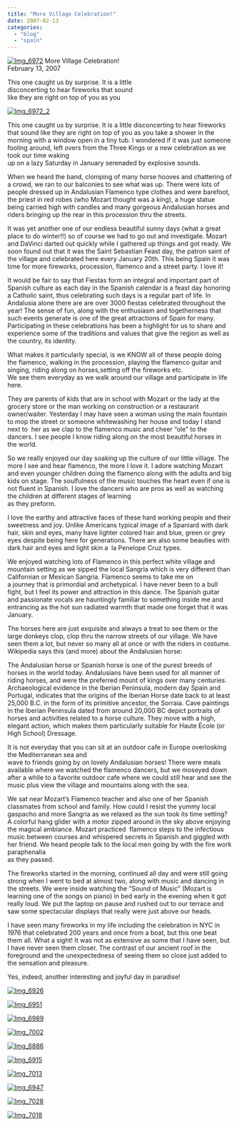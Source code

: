 ```yaml
---
title: "More Village Celebration!"
date: 2007-02-13
categories: 
  - "blog"
  - "spain"
---
```


 [![Img_6972](https://pub-ac94b3f306b24c0dba4238943c97f2e1.r2.dev/2008/04/18/img_6972.png "Img_6972")](https://pub-ac94b3f306b24c0dba4238943c97f2e1.r2.dev/photos/uncategorized/2008/04/18/img_6972.png) More Village Celebration!  
February 13, 2007

This one caught us by surprise. It is a little  
disconcerting to hear fireworks that sound  
like they are right on top of you as you

<!--more-->

[![Img_6972_2](https://pub-ac94b3f306b24c0dba4238943c97f2e1.r2.dev/2008/04/18/img_6972_2.png "Img_6972_2")](https://pub-ac94b3f306b24c0dba4238943c97f2e1.r2.dev/photos/uncategorized/2008/04/18/img_6972_2.png)

This one caught us by surprise. It is a little disconcerting to hear fireworks that sound like they are right on top of you as you take a shower in the morning with a window open in a tiny tub. I wondered if it was just someone fooling around, left overs from the Three Kings or a new celebration as we took our time waking  
up on a lazy Saturday in January serenaded by explosive sounds.

When we heard the band, clomping of many horse hooves and chattering of a crowd, we ran to our balconies to see what was up. There were lots of people dressed up in Andalusian Flamenco type clothes and were barefoot, the priest in red robes (who Mozart thought was a king), a huge statue being carried high with candles and many gorgeous Andalusian horses and riders bringing up the rear in this procession thru the streets.

It was yet another one of our endless beautiful sunny days (what a great place to do winter!!) so of course we had to go out and investigate. Mozart and DaVinci darted out quickly while I gathered up things and got ready. We soon found out that it was the Saint Sebastian Feast day, the patron saint of the village and celebrated here every January 20th. This being Spain it was time for more fireworks, procession, flamenco and a street party. I love it!

It would be fair to say that Fiestas form an integral and important part of Spanish culture as each day in the Spanish calendar is a feast day honoring a Catholic saint, thus celebrating such days is a regular part of life. In Andalusia alone there are are over 3000 fiestas celebrated throughout the year! The sense of fun, along with the enthusiasm and togetherness that such events generate is one of the great attractions of Spain for many. Participating in these celebrations has been a highlight for us to share and experience some of the traditions and values that give the region as well as the country, its identity.

What makes it particularly special, is we KNOW all of these people doing the flamenco, walking in the procession, playing the flamenco guitar and singing, riding along on horses,setting off the fireworks etc.  
We see them everyday as we walk around our village and participate in life here.

They are parents of kids that are in school with Mozart or the lady at the grocery store or the man working on construction or a restaurant owner/waiter. Yesterday I may have seen a woman using the main fountain to mop the street or someone whitewashing her house and today I stand next to  her as we clap to the flamenco music and cheer “ole” to the dancers. I see people I know riding along on the most beautiful horses in the world.

So we really enjoyed our day soaking up the culture of our little village. The more I see and hear flamenco, the more I love it. I adore watching Mozart and even younger children doing the flamenco along with the adults and big kids on stage. The soulfulness of the music touches the heart even if one is not fluent in Spanish. I love the dancers who are pros as well as watching the children at different stages of learning  
as they preform.

I love the earthy and attractive faces of these hard working people and their sweetness and joy. Unlike Americans typical image of a Spaniard with dark hair, skin and eyes, many have lighter colored hair and blue, green or grey eyes despite being here for generations. There are also some beauties with dark hair and eyes and light skin a  la Penelope Cruz types.

We enjoyed watching lots of Flamenco in this perfect white village and mountain setting as we sipped the local Sangria which is very different than Californian or Mexican Sangria. Flamenco seems to take me on  
a journey that is primordial and archetypical. I have never been to a bull fight, but I feel its power and attraction in this dance. The Spanish guitar and passionate vocals are hauntingly familiar to something inside me and entrancing as the hot sun radiated warmth that made one forget that it was January.

The horses here are just exquisite and always a treat to see them or the large donkeys clop, clop thru the narrow streets of our village. We have seen them a lot, but never so many all at once or with the riders in costume. Wikipedia says this (and more) about the Andalusian horse:

The Andalusian horse or Spanish horse is one of the purest breeds of horses in the world today. Andalusians have been used for all manner of riding horses, and were the preferred mount of kings over many centuries. Archaeological evidence in the Iberian Peninsula, modern day Spain and Portugal, indicates that the origins of the Iberian Horse date back to at least 25,000 B.C. in the form of its primitive ancestor, the Sorraia. Cave paintings in the Iberian Peninsula dated from around 20,000 BC depict portraits of horses and activities related to a horse culture. They move with a high, elegant action, which makes them particularly suitable for Haute École (or High School) Dressage.

It is not everyday that you can sit at an outdoor cafe in Europe overlooking the Mediterranean sea and  
wave to friends going by on lovely Andalusian horses! There were meals available where we watched the flamenco dancers, but we moseyed down after a while to a favorite outdoor cafe where we could still hear and see the music plus view the village and mountains along with the sea.

We sat near Mozart’s Flamenco teacher and also one of her Spanish classmates from school and family. How could I resist the yummy local gaspacho and more Sangria as we relaxed as the sun took its time setting?  
A colorful hang glider with a motor zipped around in the sky above enjoying the magical ambiance. Mozart practiced  flamenco steps to the infectious music between courses and whispered secrets in Spanish and giggled with  her friend. We heard people talk to the local men going by with the fire work paraphenalia  
as they passed.

The fireworks started in the morning, continued all day and were still going strong when I went to bed at almost two, along with music and dancing in the streets. We were inside watching the “Sound of Music” (Mozart is learning one of the songs on piano) in bed early in the evening when it got really loud. We put the laptop on pause and rushed out to our terrace and saw some spectacular displays that really were just above our heads.

I have seen many fireworks in my life including the celebration in NYC in 1976 that celebrated 200 years and once from a boat, but this one beat them all. What a sight! It was not as extensive as some that I have seen, but I have never seen them closer. The contrast of our ancient roof in the foreground and the unexpectedness of seeing them so close just added to the sensation and pleasure.

Yes, indeed, another interesting and joyful day in paradise!

[![Img_6926](https://pub-ac94b3f306b24c0dba4238943c97f2e1.r2.dev/2008/04/18/img_6926.png "Img_6926")](https://pub-ac94b3f306b24c0dba4238943c97f2e1.r2.dev/photos/uncategorized/2008/04/18/img_6926.png)

[![Img_6951](https://pub-ac94b3f306b24c0dba4238943c97f2e1.r2.dev/2008/04/18/img_6951.png "Img_6951")](https://pub-ac94b3f306b24c0dba4238943c97f2e1.r2.dev/photos/uncategorized/2008/04/18/img_6951.png)

[![Img_6989](https://pub-ac94b3f306b24c0dba4238943c97f2e1.r2.dev/2008/04/18/img_6989.png "Img_6989")](https://pub-ac94b3f306b24c0dba4238943c97f2e1.r2.dev/photos/uncategorized/2008/04/18/img_6989.png)

[![Img_7002](https://pub-ac94b3f306b24c0dba4238943c97f2e1.r2.dev/2008/04/18/img_7002.png "Img_7002")](https://pub-ac94b3f306b24c0dba4238943c97f2e1.r2.dev/photos/uncategorized/2008/04/18/img_7002.png)

[![Img_6886](https://pub-ac94b3f306b24c0dba4238943c97f2e1.r2.dev/2008/04/18/img_6886.png "Img_6886")](https://pub-ac94b3f306b24c0dba4238943c97f2e1.r2.dev/photos/uncategorized/2008/04/18/img_6886.png)

[![Img_6915](https://pub-ac94b3f306b24c0dba4238943c97f2e1.r2.dev/2008/04/18/img_6915.png "Img_6915")](https://pub-ac94b3f306b24c0dba4238943c97f2e1.r2.dev/photos/uncategorized/2008/04/18/img_6915.png)

[![Img_7013](https://pub-ac94b3f306b24c0dba4238943c97f2e1.r2.dev/2008/04/18/img_7013.png "Img_7013")](https://pub-ac94b3f306b24c0dba4238943c97f2e1.r2.dev/photos/uncategorized/2008/04/18/img_7013.png)

[![Img_6947](https://pub-ac94b3f306b24c0dba4238943c97f2e1.r2.dev/2008/04/18/img_6947.png "Img_6947")](https://pub-ac94b3f306b24c0dba4238943c97f2e1.r2.dev/photos/uncategorized/2008/04/18/img_6947.png)

[![Img_7028](https://pub-ac94b3f306b24c0dba4238943c97f2e1.r2.dev/2008/04/18/img_7028.png "Img_7028")](https://pub-ac94b3f306b24c0dba4238943c97f2e1.r2.dev/photos/uncategorized/2008/04/18/img_7028.png)

[![Img_7018](https://pub-ac94b3f306b24c0dba4238943c97f2e1.r2.dev/2008/04/18/img_7018.png "Img_7018")](https://pub-ac94b3f306b24c0dba4238943c97f2e1.r2.dev/photos/uncategorized/2008/04/18/img_7018.png)

